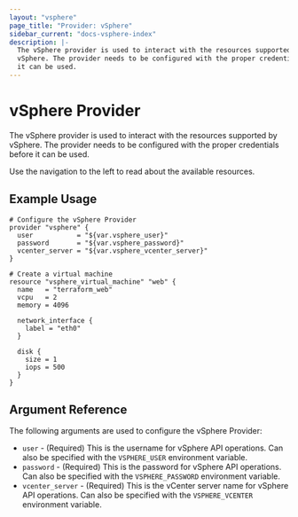 ```yaml
---
layout: "vsphere"
page_title: "Provider: vSphere"
sidebar_current: "docs-vsphere-index"
description: |-
  The vSphere provider is used to interact with the resources supported by
  vSphere. The provider needs to be configured with the proper credentials before
  it can be used.
---
```


# vSphere Provider

The vSphere provider is used to interact with the resources supported by vSphere.
The provider needs to be configured with the proper credentials before it can be used.

Use the navigation to the left to read about the available resources.

## Example Usage

```
# Configure the vSphere Provider
provider "vsphere" {
  user           = "${var.vsphere_user}"
  password       = "${var.vsphere_password}"
  vcenter_server = "${var.vsphere_vcenter_server}"
}

# Create a virtual machine
resource "vsphere_virtual_machine" "web" {
  name   = "terraform_web"
  vcpu   = 2
  memory = 4096

  network_interface {
    label = "eth0"
  }

  disk {
    size = 1
    iops = 500
  }
}
```

## Argument Reference

The following arguments are used to configure the vSphere Provider:

* `user` - (Required) This is the username for vSphere API operations. Can also
  be specified with the `VSPHERE_USER` environment variable.
* `password` - (Required) This is the password for vSphere API operations. Can
  also be specified with the `VSPHERE_PASSWORD` environment variable.
* `vcenter_server` - (Required) This is the vCenter server name for vSphere API
  operations. Can also be specified with the `VSPHERE_VCENTER` environment
  variable.

